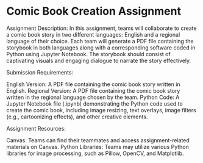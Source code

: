 # Comic Book Creation Assignment

Assignment Description:
In this assignment, teams will collaborate to create a comic book story in two different languages: English and a regional language of their choice. Each team will generate a PDF file containing the storybook in both languages along with a corresponding software coded in Python using Jupyter Notebook. The storybook should consist of captivating visuals and engaging dialogue to narrate the story effectively.

Submission Requirements:

English Version: A PDF file containing the comic book story written in English.
Regional Version: A PDF file containing the comic book story written in the regional language chosen by the team.
Python Code: A Jupyter Notebook file (.ipynb) demonstrating the Python code used to create the comic book, including image resizing, text overlays, image filters (e.g., cartoonizing effects), and other creative elements.

Assignment Resources:

Canvas: Teams can find their teammates and access assignment-related materials on Canvas.
Python Libraries: Teams may utilize various Python libraries for image processing, such as Pillow, OpenCV, and Matplotlib.

